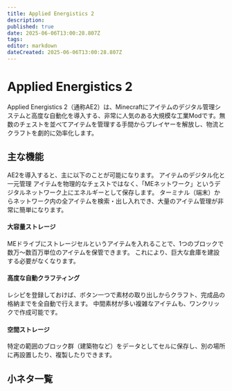 ```yaml
---
title: Applied Energistics 2
description: 
published: true
date: 2025-06-06T13:00:28.807Z
tags: 
editor: markdown
dateCreated: 2025-06-06T13:00:28.807Z
---
```


# Applied Energistics 2
Applied Energistics 2（通称AE2）は、Minecraftにアイテムのデジタル管理システムと高度な自動化を導入する、非常に人気のある大規模な工業Modです。無数のチェストを並べてアイテムを管理する手間からプレイヤーを解放し、物流とクラフトを劇的に効率化します。
## 主な機能
AE2を導入すると、主に以下のことが可能になります。
アイテムのデジタル化と一元管理
アイテムを物理的なチェストではなく、「MEネットワーク」というデジタルネットワーク上にエネルギーとして保存します。
ターミナル（端末）からネットワーク内の全アイテムを検索・出し入れでき、大量のアイテム管理が非常に簡単になります。
#### 大容量ストレージ
MEドライブにストレージセルというアイテムを入れることで、1つのブロックで数万〜数百万単位のアイテムを保管できます。
これにより、巨大な倉庫を建設する必要がなくなります。
#### 高度な自動クラフティング
レシピを登録しておけば、ボタン一つで素材の取り出しからクラフト、完成品の格納までを全自動で行えます。
中間素材が多い複雑なアイテムも、ワンクリックで作成可能です。
#### 空間ストレージ
特定の範囲のブロック群（建築物など）をデータとしてセルに保存し、別の場所に再設置したり、複製したりできます。


## 小ネタ一覧